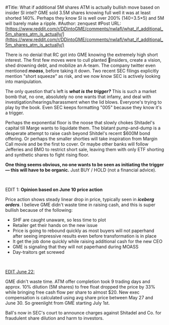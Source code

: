 #Title: What if additional 5M shares ATM is actually bullish move based on insider SI intel? GME sold 3.5M shares knowing full well it was at least shorted 140%. Perhaps they know SI is well over 200% (140÷3.5×5) and 5M will barely make a ripple.
#Author: zenquest
#Post URL: [https://www.reddit.com/r/DDintoGME/comments/nwlafl/what_if_additional_5m_shares_atm_is_actually/](https://www.reddit.com/r/DDintoGME/comments/nwlafl/what_if_additional_5m_shares_atm_is_actually/)


There is no denial that RC got into GME knowing the extremely high short interest. The first few moves were to cull planted 🐍insiders, create a vision, shed drowning debt, and mobilize an A-team. The company twitter even mentioned ***moass***, before taking it down. Two recent SEC filings explicitly mention "short squeeze" as risk, and we now know SEC is actively looking into manipulation.

The only question that's left is ***what is the trigger?*** This is such a market bomb that, no one, absolutely no one wants that infamy, and deal with investigation/hearings/harassment when the lid blows. Everyone's trying to play by the book. Even SEC keeps formatting "005" because they know it's a trigger.

Perhaps the exponential floor is the noose that slowly chokes Shitadel's capital till Marge wants to liquidate them. The blatant pump-and-dump is a desperate attempt to raise cash beyond Shitdel's recent $600M bond offering. Or perhaps the smaller shorties will take inspiration from Margin Call movie and be the first to cover. Or maybe other banks will follow Jefferies  and BMO to restrict short sale, leaving them with only ETF shorting and synthetic shares to fight rising floor.

**One thing seems obvious, no one wants to be seen as initiating the trigger — this will have to be organic.** Just BUY / HOLD (not a financial advice).

&#x200B;

EDIT 1: **Opinion based on June 10 price action**

Price action shows steady linear drop in price, typically seen in ***iceberg orders***. I believe GME didn't waste time in raising cash, and this is super bullish because of the following:

* SHF are caught unaware, so less time to plot
* Retailer get their hands on the new issue
* Price is going to rebound quickly as most buyers will not paperhand after seeing impressive results even before transformation is in place
* It get the job done quickly while raising additional cash for the new CEO
* GME is signaling that they will not paperhand during MOASS
* Day-traitors get screwed

&#x200B;

[EDIT June 22:](https://gamestop.gcs-web.com/news-releases/news-release-details/gamestop-completes-market-equity-offering-program-0)

GME didn't waste time. ATM offer completion took 9 trading days and approx. 10% dilution (5M shares) to free float dropped the price by 33% while bringing free cash flow per share to almost $20. New exec compensation is calculated using avg share price between May 27 and June 30. So greenlight from GME starting July 1st. 

Ball's now in SEC's court to announce charges against Shitadel and Co. for fraudulent share dilution and harm to investors.